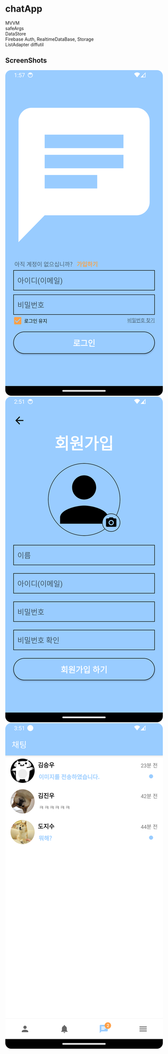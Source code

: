 # chatApp
MVVM  
safeArgs  
DataStore  
Firebase Auth, RealtimeDataBase, Storage  
ListAdapter diffutil

## ScreenShots
![텍스트](https://github.com/rnqhqaltjs/chatApp/blob/master/github_images/login.png)
![텍스트](https://github.com/rnqhqaltjs/chatApp/blob/master/github_images/register.png)
![텍스트](https://github.com/rnqhqaltjs/chatApp/blob/master/github_images/chat.png)
